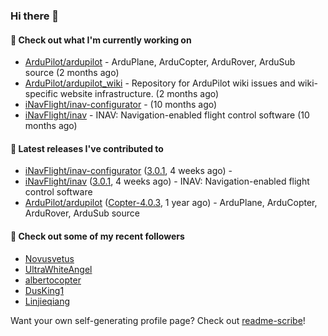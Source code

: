 ### Hi there 👋

#### 👷 Check out what I'm currently working on

- [ArduPilot/ardupilot](https://github.com/ArduPilot/ardupilot) - ArduPlane, ArduCopter, ArduRover, ArduSub source (2 months ago)
- [ArduPilot/ardupilot_wiki](https://github.com/ArduPilot/ardupilot_wiki) - Repository for ArduPilot wiki issues and wiki-specific website infrastructure. (2 months ago)
- [iNavFlight/inav-configurator](https://github.com/iNavFlight/inav-configurator) -  (10 months ago)
- [iNavFlight/inav](https://github.com/iNavFlight/inav) - INAV: Navigation-enabled flight control software (10 months ago)

#### 🔭 Latest releases I've contributed to

- [iNavFlight/inav-configurator](https://github.com/iNavFlight/inav-configurator) ([3.0.1](https://github.com/iNavFlight/inav-configurator/releases/tag/3.0.1), 4 weeks ago) - 
- [iNavFlight/inav](https://github.com/iNavFlight/inav) ([3.0.1](https://github.com/iNavFlight/inav/releases/tag/3.0.1), 4 weeks ago) - INAV: Navigation-enabled flight control software
- [ArduPilot/ardupilot](https://github.com/ArduPilot/ardupilot) ([Copter-4.0.3](https://github.com/ArduPilot/ardupilot/releases/tag/Copter-4.0.3), 1 year ago) - ArduPlane, ArduCopter, ArduRover, ArduSub source

#### 👯 Check out some of my recent followers

- [Novusvetus](https://github.com/Novusvetus)
- [UltraWhiteAngel](https://github.com/UltraWhiteAngel)
- [albertocopter](https://github.com/albertocopter)
- [DusKing1](https://github.com/DusKing1)
- [Linjieqiang](https://github.com/Linjieqiang)

Want your own self-generating profile page? Check out [readme-scribe](https://github.com/muesli/readme-scribe)!
